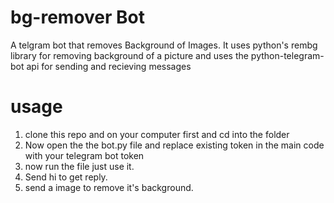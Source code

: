 # bg-remover Bot
A telgram bot that removes Background of Images. It uses python's rembg library for removing background of a picture and uses the python-telegram-bot api for sending and recieving messages

# usage
1. clone this repo and on your computer first and cd into the folder
2. Now open the the bot.py file and replace existing token in the main code with your telegram bot token
3. now run the file just use it.
4. Send hi to get reply.
5. send a image to remove it's background.
